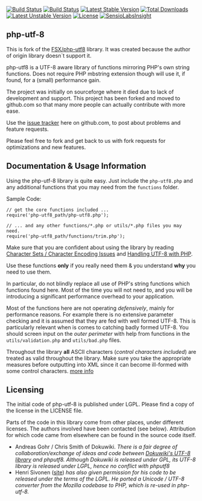 [![Build Status](http://phpci.corpsee.com/build-status/image/2?branch=master)](http://phpci.corpsee.com/build-status/view/2?branch=master)
[![Build Status](https://travis-ci.org/corpsee/php-utf-8.svg?branch=master)](https://travis-ci.org/corpsee/php-utf-8)
[![Latest Stable Version](https://poser.pugx.org/corpsee/php-utf-8/v/stable.svg)](https://packagist.org/packages/corpsee/php-utf-8)
[![Total Downloads](https://poser.pugx.org/corpsee/php-utf-8/downloads.svg)](https://packagist.org/packages/corpsee/php-utf-8)
[![Latest Unstable Version](https://poser.pugx.org/corpsee/php-utf-8/v/unstable.svg)](https://packagist.org/packages/corpsee/php-utf-8)
[![License](https://poser.pugx.org/corpsee/php-utf-8/license.svg)](https://packagist.org/packages/corpsee/php-utf-8)
[![SensioLabsInsight](https://insight.sensiolabs.com/projects/f348ff6a-40e9-4259-af1f-e88f5f9c588d/mini.png)](https://insight.sensiolabs.com/projects/f348ff6a-40e9-4259-af1f-e88f5f9c588d)

php-utf-8
---------

This is fork of the [FSX/php-utf8][8] library. It was created because the author of
origin library doesn`t support it.

php-utf8 is a UTF-8 aware library of functions mirroring PHP's own string
functions. Does not require PHP mbstring extension though will use it, if
found, for a (small) performance gain.

The project was initially on sourceforge where it died due to lack of development
and support. This project has been forked and moved to github.com so that many
more people can actually contribute with more ease.

Use the [issue tracker][1] here on github.com, to post about problems and
feature requests.

Please feel free to fork and get back to us with fork requests for optimizations
and new features.


Documentation & Usage Information
---------------------------------

Using the php-utf-8 library is quite easy. Just include the `php-utf8.php` and
any additional functions that you may need from the `functions` folder.

Sample Code:

    // get the core functions included ...
    require('php-utf8_path/php-utf8.php');

    // ... and any other functions/*.php or utils/*.php files you may need.
    require('php-utf8_path/functions/trim.php');

Make sure that you are confident about using the library by reading
[Character Sets / Character Encoding Issues][2] and [Handling UTF-8 with PHP][3].

Use these functions **only** if you really need them & you understand **why**
you need to use them.

In particular, do not blindly replace all use of PHP's string functions which
functions found here. Most of the time you will not need to, and you will be
introducing a significant performance overhead to your application.

Most of the functions here are not operating *defensively*, mainly for performance
reasons. For example there is no extensive parameter checking and it is assumed
that they are fed with well formed UTF-8. This is particularly relevant when is
comes to catching badly formed UTF-8. You should screen input on the *outer perimeter*
with help from functions in the `utils/validation.php` and `utils/bad.php` files.

Throughout the library **all** ASCII characters (*control characters included*)
are treated as valid throughout the library. Make sure you take the appropriate
measures before outputting into XML since it can become ill-formed with some
control characters. [more info][5]


Licensing
---------

The initial code of php-utf-8 is published under LGPL. Please find a copy of the
license in the LICENSE file.

Parts of the code in this library come from other places, under different licenses.
The authors involved have been contacted (see below).
Attribution for which code came from elsewhere can be found in the source code itself.

 - Andreas Gohr / Chris Smith of Dokuwiki. *There is a fair degree of
   collaboration/exchange of ideas and code between [Dokuwiki's UTF-8 library][6]
   and phputf8. Although Dokuwiki is released under GPL, its UTF-8 library is
   released under LGPL, hence no conflict with phputf8*
 - Henri Sivonen ([site][7]) *has also given permission for his code to be released
   under the terms of the LGPL. He ported a Unicode / UTF-8 converter from the
   Mozilla codebase to PHP, which is re-used in php-utf-8.*


  [1]: https://github.com/corpsee/php-utf-8/issues
  [2]: http://www.phpwact.org/php/i18n/charsets
  [3]: http://www.phpwact.org/php/i18n/utf-8
  [4]: http://www.phpwact.org/php/i18n/utf-8
  [5]: http://hsivonen.iki.fi/producing-xml/#controlchar
  [6]: http://dev.splitbrain.org/view/darcs/dokuwiki/inc/utf8.php
  [7]: http://hsivonen.iki.fi/php-utf8/
  [8]: https://github.com/FSX/php-utf8

